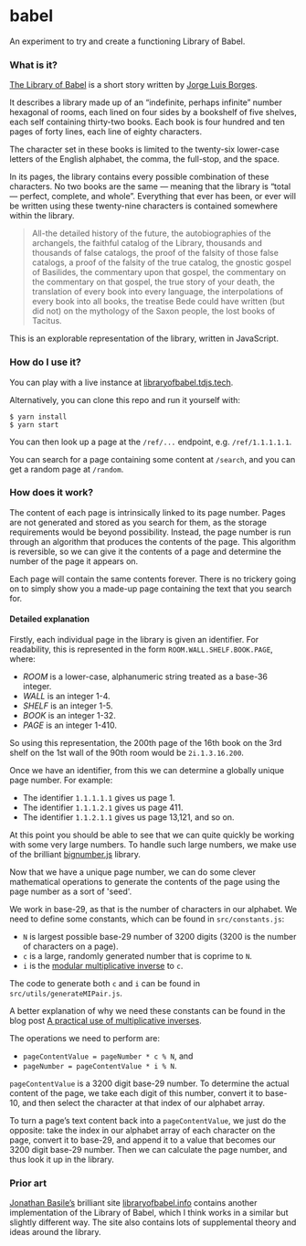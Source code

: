 # babel

An experiment to try and create a functioning Library of Babel.

### What is it?

[The Library of Babel](https://sites.evergreen.edu/politicalshakespeares/wp-content/uploads/sites/226/2015/12/Borges-The-Library-of-Babel.pdf) is a short story written by [Jorge Luis Borges](https://en.wikipedia.org/wiki/Jorge_Luis_Borges).

It describes a library made up of an “indefinite, perhaps infinite” number hexagonal of rooms, each lined on four sides by a bookshelf of five shelves, each self containing thirty-two books. Each book is four hundred and ten pages of forty lines, each line of eighty characters.

The character set in these books is limited to the twenty-six lower-case letters of the English alphabet, the comma, the full-stop, and the space.

In its pages, the library contains every possible combination of these characters. No two books are the same — meaning that the library is “total — perfect, complete, and whole”. Everything that ever has been, or ever will be written using these twenty-nine characters is contained somewhere within the library.

> All-the detailed history of the future, the autobiographies of the archangels, the faithful catalog of the Library, thousands and thousands of false catalogs, the proof of the falsity of those false catalogs, a proof of the falsity of the true catalog, the gnostic gospel of Basilides, the commentary upon that gospel, the commentary on the commentary on that gospel, the true story of your death, the translation of every book into every language, the interpolations of every book into all books, the treatise Bede could have written (but did not) on the mythology of the Saxon people, the lost books of Tacitus. 

This is an explorable representation of the library, written in JavaScript.

### How do I use it?

You can play with a live instance at [libraryofbabel.tdjs.tech](https://libraryofbabel.tdjs.tech).

Alternatively, you can clone this repo and run it yourself with:

```
$ yarn install
$ yarn start
```

You can then look up a page at the `/ref/...` endpoint, e.g. `/ref/1.1.1.1.1`.

You can search for a page containing some content at `/search`, and you can get a random page at `/random`.

### How does it work?

The content of each page is intrinsically linked to its page number. Pages are not generated and stored as you search for them, as the storage requirements would be beyond possibility. Instead, the page number is run through an algorithm that produces the contents of the page. This algorithm is reversible, so we can give it the contents of a page and determine the number of the page it appears on.

Each page will contain the same contents forever. There is no trickery going on to simply show you a made-up page containing the text that you search for.

#### Detailed explanation

Firstly, each individual page in the library is given an identifier. For readability, this is represented in the form `ROOM.WALL.SHELF.BOOK.PAGE`, where:

* _ROOM_ is a lower-case, alphanumeric string treated as a base-36 integer.
* _WALL_ is an integer 1-4.
* _SHELF_ is an integer 1-5.
* _BOOK_ is an integer 1-32.
* _PAGE_ is an integer 1-410.

So using this representation, the 200th page of the 16th book on the 3rd shelf on the 1st wall of the 90th room would be `2i.1.3.16.200`.

Once we have an identifier, from this we can determine a globally unique page number. For example:

* The identifier `1.1.1.1.1` gives us page 1.
* The identifier `1.1.1.2.1` gives us page 411.
* The identifier `1.1.2.1.1` gives us page 13,121, and so on.

At this point you should be able to see that we can quite quickly be working with some very large numbers. To handle such large numbers, we make use of the brilliant [bignumber.js](https://mikemcl.github.io/bignumber.js/#) library.

Now that we have a unique page number, we can do some clever mathematical operations to generate the contents of the page using the page number as a sort of 'seed'.

We work in base-29, as that is the number of characters in our alphabet. We need to define some constants, which can be found in `src/constants.js`:

* `N` is largest possible base-29 number of 3200 digits (3200 is the number of characters on a page).
* `c` is a large, randomly generated number that is coprime to `N`.
* `i` is the [modular multiplicative inverse](https://en.wikipedia.org/wiki/Modular_multiplicative_inverse) to `c`.

The code to generate both `c` and `i` can be found in `src/utils/generateMIPair.js`.

A better explanation of why we need these constants can be found in the blog post [A practical use of multiplicative inverses](https://ericlippert.com/2013/11/14/a-practical-use-of-multiplicative-inverses).

The operations we need to perform are:

* `pageContentValue = pageNumber * c % N`, and
* `pageNumber = pageContentValue * i % N`.

`pageContentValue` is a 3200 digit base-29 number. To determine the actual content of the page, we take each digit of this number, convert it to base-10, and then select the character at that index of our alphabet array.

To turn a page’s text content back into a `pageContentValue`, we just do the opposite: take the index in our alphabet array of each character on the page, convert it to base-29, and append it to a value that becomes our 3200 digit base-29 number. Then we can calculate the page number, and thus look it up in the library.

### Prior art

[Jonathan Basile’s](https://jonathanbasile.info/) brilliant site [libraryofbabel.info](https://libraryofbabel.info/) contains another implementation of the Library of Babel, which I think works in a similar but slightly different way. The site also contains lots of supplemental theory and ideas around the library.
